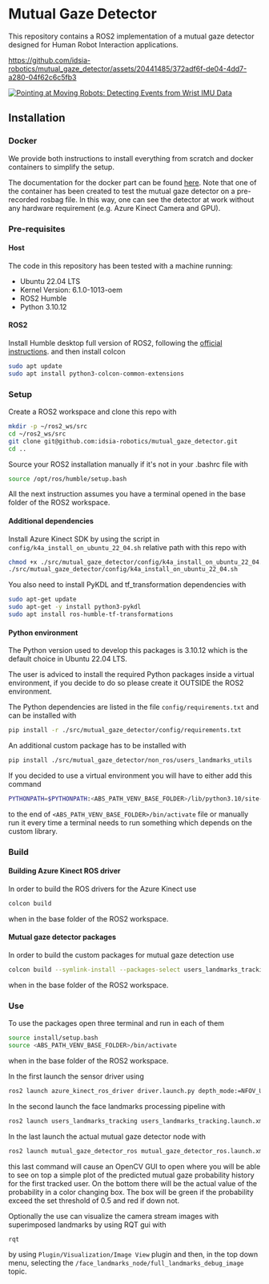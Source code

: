 Mutual Gaze Detector
==============

This repository contains a ROS2 implementation of a mutual gaze detector designed for Human Robot Interaction applications.



https://github.com/idsia-robotics/mutual_gaze_detector/assets/20441485/372adf6f-de04-4dd7-a280-04f62c6c5fb3


[![Pointing  at  Moving  Robots:  Detecting  Events  from  Wrist  IMU  Data](https://github.com/idsia-robotics/mutual_gaze_detector/blob/hri/assets/readme.gif)](assets/readme.mp4)


## Installation

### Docker
We provide both instructions to install everything from scratch and docker containers to simplify the setup.

The documentation for the docker part can be found [here](docker/README.md).
Note that one of the container has been created to test the mutual gaze detector on a pre-recorded rosbag file.
In this way, one can see the detector at work without any hardware requirement (e.g. Azure Kinect Camera and GPU).

### Pre-requisites

#### Host

The code in this repository has been tested with a machine running:
* Ubuntu 22.04 LTS 
* Kernel Version: 6.1.0-1013-oem
* ROS2 Humble
* Python 3.10.12

#### ROS2

Install Humble desktop full version of ROS2, following the [official instructions](https://docs.ros.org/en/humble/Installation.html).
and then install colcon  
```bash
sudo apt update
sudo apt install python3-colcon-common-extensions
```

### Setup

Create a ROS2 workspace and clone this repo with
```bash
mkdir -p ~/ros2_ws/src
cd ~/ros2_ws/src 
git clone git@github.com:idsia-robotics/mutual_gaze_detector.git
cd ..
```

Source your ROS2 installation manually if it's not in your .bashrc file with 
```bash
source /opt/ros/humble/setup.bash
```

All the next instruction assumes you have a terminal opened in the base folder of the ROS2 workspace.

#### Additional dependencies
Install Azure Kinect SDK by using the script in `config/k4a_install_on_ubuntu_22_04.sh` relative path with this repo with 
```bash
chmod +x ./src/mutual_gaze_detector/config/k4a_install_on_ubuntu_22_04.sh
./src/mutual_gaze_detector/config/k4a_install_on_ubuntu_22_04.sh
```

You also need to install PyKDL and tf_transformation dependencies with
```bash
sudo apt-get update
sudo apt-get -y install python3-pykdl 
sudo apt install ros-humble-tf-transformations
```

#### Python environment

The Python version used to develop this packages is 3.10.12 which is the default choice in Ubuntu 22.04 LTS.

The user is adviced to install the required Python packages inside a virtual environment, if you decide to do so please create it OUTSIDE the ROS2 environment. 

The Python dependencies are listed in the file `config/requirements.txt` and can be installed with 
```bash
pip install -r ./src/mutual_gaze_detector/config/requirements.txt
```

An additional custom package has to be installed with
```bash
pip install ./src/mutual_gaze_detector/non_ros/users_landmarks_utils
```

If you decided to use a virtual environment you will have to either add this command
```bash
PYTHONPATH=$PYTHONPATH:<ABS_PATH_VENV_BASE_FOLDER>/lib/python3.10/site-packages
```
to the end of `<ABS_PATH_VENV_BASE_FOLDER>/bin/activate` file or manually run it every time a terminal needs to run something which depends on the custom library.


### Build

#### Building Azure Kinect ROS driver

In order to build the ROS drivers for the Azure Kinect use 
```bash
colcon build
```
when in the base folder of the ROS2 workspace.

#### Mutual gaze detector packages

In order to build the custom packages for mutual gaze detection use 
```bash
colcon build --symlink-install --packages-select users_landmarks_tracking mutual_gaze_detector
```
when in the base folder of the ROS2 workspace.

### Use

To use the packages open three terminal and run in each of them
```bash
source install/setup.bash
source <ABS_PATH_VENV_BASE_FOLDER>/bin/activate
```
when in the base folder of the ROS2 workspace.

In the first launch the sensor driver using
```bash
ros2 launch azure_kinect_ros_driver driver.launch.py depth_mode:=NFOV_UNBINNED color_resolution:=3072P fps:=15 body_tracking_enabled:=true body_tracking_cpu:=false rectify_images:=false imu_rate_target:=100
```

In the second launch the face landmarks processing pipeline with 
```bash
ros2 launch users_landmarks_tracking users_landmarks_tracking.launch.xml rectified_image_input:=false debug_node:=true
```

In the last launch the actual mutual gaze detector node with 
```bash
ros2 launch mutual_gaze_detector_ros mutual_gaze_detector_ros.launch.xml
```
this last command will cause an OpenCV GUI to open where you will be able to see on top a simple plot of the predicted mutual gaze probability history for the first tracked user. On the bottom there will be the actual value of the probability in a color changing box. The box will be green if the probability exceed the set threshold of 0.5 and red if down not.    

Optionally the use can visualize the camera stream images with superimposed landmarks by using RQT gui with 
```bash
rqt
```
by using `Plugin/Visualization/Image View` plugin and then, in the top down menu, selecting the `/face_landmarks_node/full_landmarks_debug_image` topic.
